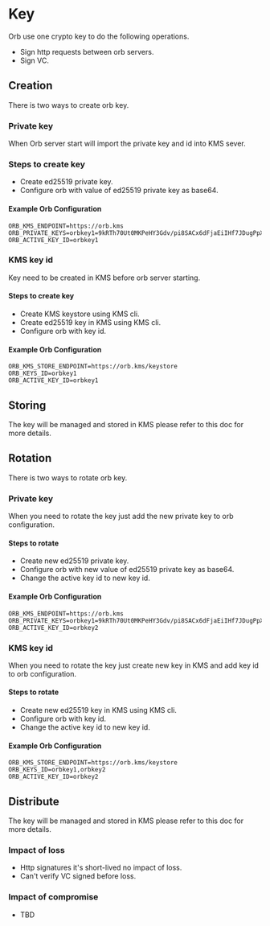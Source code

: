 # Key
Orb use one crypto key to do the following operations.

- Sign http requests between orb servers.
- Sign VC.

## Creation
There is two ways to create orb key.

### Private key
When Orb server start will import the private key and id into KMS sever.

### Steps to create key
- Create ed25519 private key.
- Configure orb with value of ed25519 private key as base64.

#### Example Orb Configuration
```
ORB_KMS_ENDPOINT=https://orb.kms
ORB_PRIVATE_KEYS=orbkey1=9kRTh70Ut0MKPeHY3Gdv/pi8SACx6dFjaEiIHf7JDugPpXBnCHVvRbgdzYbWfCGsXdvh/Zct+AldKG4bExjHXg
ORB_ACTIVE_KEY_ID=orbkey1
```

### KMS key id
Key need to be created in KMS before orb server starting.

#### Steps to create key
- Create KMS keystore using KMS cli.
- Create ed25519 key in KMS using KMS cli.
- Configure orb with key id.

#### Example Orb Configuration
```
ORB_KMS_STORE_ENDPOINT=https://orb.kms/keystore
ORB_KEYS_ID=orbkey1
ORB_ACTIVE_KEY_ID=orbkey1
```

## Storing
The key will be managed and stored in KMS please refer to this doc for more details.

## Rotation
There is two ways to rotate orb key.

### Private key
When you need to rotate the key just add the new private key to orb configuration.

#### Steps to rotate
- Create new ed25519 private key.
- Configure orb with new value of ed25519 private key as base64.
- Change the active key id to new key id.

#### Example Orb Configuration
```
ORB_KMS_ENDPOINT=https://orb.kms
ORB_PRIVATE_KEYS=orbkey1=9kRTh70Ut0MKPeHY3Gdv/pi8SACx6dFjaEiIHf7JDugPpXBnCHVvRbgdzYbWfCGsXdvh/Zct+AldKG4bExjHXg,orbkey2=bwpFhQXFhhPQCkAt3fmj9t05hnuwVqiUkBjaXV9QBeisrjoFhUEcIzVOH6QoIXNptWZtOZNdEvlLAf6bZa8opg
ORB_ACTIVE_KEY_ID=orbkey2
```

### KMS key id
When you need to rotate the key just create new key in KMS and add key id to orb configuration.

#### Steps to rotate
- Create new ed25519 key in KMS using KMS cli.
- Configure orb with key id.
- Change the active key id to new key id.

#### Example Orb Configuration
```
ORB_KMS_STORE_ENDPOINT=https://orb.kms/keystore
ORB_KEYS_ID=orbkey1,orbkey2
ORB_ACTIVE_KEY_ID=orbkey2
```

## Distribute
The key will be managed and stored in KMS please refer to this doc for more details.

### Impact of loss
- Http signatures it's short-lived no impact of loss.
- Can't verify VC signed before loss.

### Impact of compromise
- TBD
